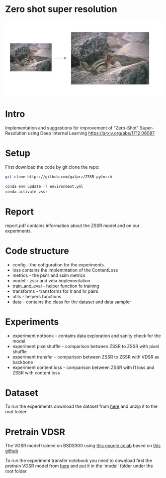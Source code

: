 # Zero shot super resolution
<center>
  <img src="./images/super_resolution.png" width="600"/>
</center>

# Intro
Implementation and suggestions for improvement of "Zero-Shot" Super-Resolution using Deep Internal Learning
https://arxiv.org/abs/1712.06087
# Setup
First download the code by git clone the repo:
```bash
git clone https://github.com/galprz/ZSSR-pytorch
```
```bash
conda env update -f environment.yml
conda activate zssr
```
# Report
report.pdf contains information about the ZSSR model and on our experiments.

# Code structure
+ config - the cofiguration for the experiments.
+ loss contains the implemntation of the ContentLoss
+ metrics - the psnr and ssim metrics
+ model - zssr and vdsr implementation
+ train_and_eval - helper function fo training
+ transforms - transforms for lr and hr pairs
+ utils - helpers functions
+ data - contains the class for the dataset and data sampler

# Experiments
+ experiment notbook - contains data exploration and sanity check for the model
+ experiment pixelshuffle - comparison between ZSSR to ZSSR with pixel shuffle
+ experiment transfer - comparison between ZSSR to ZSSR with VDSR as backbone
+ experiment content loss - comparison between ZSSR with l1 loss and ZSSR with content loss

# Dataset
To run the experiments download the dataset from [here](https://ndownloader.figshare.com/files/21952197) and unzip it to the root folder

# Pretrain VDSR
The VDSR model trained on BSDS300 using [this google colab](https://colab.research.google.com/drive/1bJiBON-ayQgdQ8oeP4rFMPevBjv3rt9w) based on [this github](https://github.com/2KangHo/vdsr_pytorch)

To run the experiment transfer notebook you need to download first the pretrain VDSR model from [here](https://drive.google.com/open?id=1bvkWzt1A5VshaA73h005z8TFrQDhCTev) and put it in the 'model' folder under the root folder
